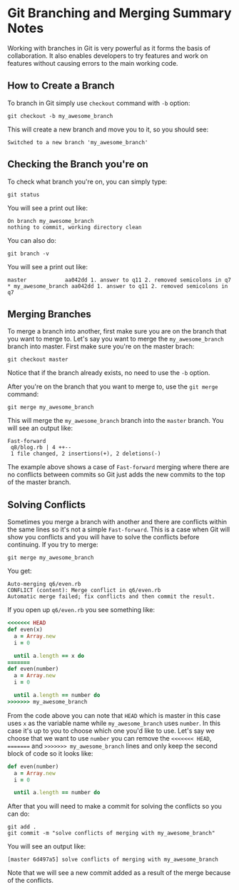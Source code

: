 # Git Branching and Merging Summary Notes
Working with branches in Git is very powerful as it forms the basis of collaboration. It also enables developers to try features and work on features without causing errors to the main working code.

## How to Create a Branch
To branch in Git simply use `checkout` command with `-b` option:
```shell
git checkout -b my_awesome_branch
```
This will create a new branch and move you to it, so you should see:
```shell
Switched to a new branch 'my_awesome_branch'
```

## Checking the Branch you're on
To check what branch you're on, you can simply type:
```shell
git status
```
You will see a print out like:
```shell
On branch my_awesome_branch
nothing to commit, working directory clean
```
You can also do:
```shell
git branch -v
```
You will see a print out like:
```shell
master            aa042dd 1. answer to q11 2. removed semicolons in q7
* my_awesome_branch aa042dd 1. answer to q11 2. removed semicolons in q7
```

## Merging Branches
To merge a branch into another, first make sure you are on the branch that you want to merge to. Let's say you want to merge the `my_awesome_branch` branch into master. First make sure you're on the master brach:
```shell
git checkout master
```
Notice that if the branch already exists, no need to use the `-b` option.

After you're on the branch that you want to merge to, use the `git merge` command:
```shell
git merge my_awesome_branch
```
This will merge the `my_awesome_branch` branch into the `master` branch. You will see an output like:
```
Fast-forward
 q8/blog.rb | 4 ++--
 1 file changed, 2 insertions(+), 2 deletions(-)
```
The example above shows a case of `Fast-forward` merging where there are no conflicts between commits so Git just adds the new commits to the top of the master branch.

## Solving Conflicts
Sometimes you merge a branch with another and there are conflicts within the same lines so it's not a simple `Fast-forward`. This is a case when Git will show you conflicts and you will have to solve the conflicts before continuing. If you try to merge:
```shell
git merge my_awesome_branch
```
You get:
```
Auto-merging q6/even.rb
CONFLICT (content): Merge conflict in q6/even.rb
Automatic merge failed; fix conflicts and then commit the result.
```
If you open up `q6/even.rb` you see something like:
```ruby
<<<<<<< HEAD
def even(x)
  a = Array.new
  i = 0

  until a.length == x do
=======
def even(number)
  a = Array.new
  i = 0

  until a.length == number do
>>>>>>> my_awesome_branch
```
From the code above you can note that `HEAD` which is master in this case uses `x` as the variable name while `my_awesome_branch` uses `number`. In this case it's up to you to choose which one you'd like to use. Let's say we choose that we want to use `number` you can remove the `<<<<<<< HEAD`, `=======` and `>>>>>>> my_awesome_branch` lines and only keep the second block of code so it looks like:
```ruby
def even(number)
  a = Array.new
  i = 0

  until a.length == number do
```
After that you will need to make a commit for solving the conflicts so you can do:
```shell
git add .
git commit -m "solve conflicts of merging with my_awesome_branch"
```
You will see an output like:
```
[master 6d497a5] solve conflicts of merging with my_awesome_branch
```
Note that we will see a new commit added as a result of the merge because of the conflicts.
